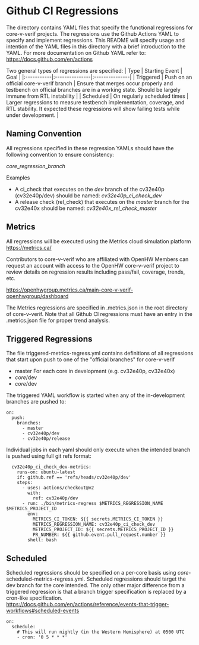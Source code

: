 # Github CI Regressions
The directory contains YAML files that specify the functional regressions for core-v-verif projects.  The regressions use the Github Actions YAML
to specify and implement regressions.  This README will specify usage and intention of the YAML files in this directory with a brief introduction to 
the YAML.  For more documentation on Github YAML refer to: https://docs.github.com/en/actions

Two general types of regressions are specified:
| Type       | Starting Event | Goal           |
|:-----------|:---------------|:---------------|
| Triggered  | Push on an official core-v-verif branch | Ensure that merges occur properly and testbench on official branches are in a working state.  Should be largely immune from RTL instability | 
| Scheduled  | On regularly scheduled times | Larger regressions to measure testbench implementation, coverage, and RTL stability.  It expected these regressions will show failing tests while under development. |

## Naming Convention

All regressions specified in these regression YAMLs should have the following convention to ensure consistency:

*core*\_*regression*\_*branch*

Examples
- A ci_check that executes on the _dev_ branch of the cv32e40p (cv32e40p/dev) should be named: _cv32e40p_ci_check_dev_
- A release check (rel_check) that executes on the _master_ branch for the cv32e40x should be named: _cv32e40x_rel_check_master_

## Metrics
All regressions will be executed using the Metrics cloud simulation platform https://metrics.ca/

Contributors to core-v-verif who are affiliated with OpenHW Members can request an account with access to the OpenHW core-v-verif project to review
details on regression results including pass/fail, coverage, trends, etc.

https://openhwgroup.metrics.ca/main-core-v-verif-openhwgroup/dashboard

The Metrics regressions are specified in .metrics.json in the root directory of core-v-verif.  Note that all Github CI regressions must have an entry in the .metrics.json file for proper
trend analysis.

## Triggered Regressions

The file triggered-metrics-regress.yml contains definitions of all regressions that start upon push to one of the "official branches" for core-v-verif

- master
For each core in development (e.g. cv32e40p, cv32e40x)
- _core_/dev
- _core_/dev

The triggered YAML workflow is started when any of the in-development branches are pushed to:

```
on:
  push:
    branches:
      - master
      - cv32e40p/dev
      - cv32e40p/release
```

Individual jobs in each yaml should only execute when the intended branch is pushed using full git refs format:

```
  cv32e40p_ci_check_dev-metrics:    
    runs-on: ubuntu-latest    
    if: github.ref == 'refs/heads/cv32e40p/dev'
    steps:
      - uses: actions/checkout@v2
        with:
          ref: cv32e40p/dev
      - run: ./bin/metrics-regress $METRICS_REGRESSION_NAME $METRICS_PROJECT_ID
        env:
          METRICS_CI_TOKEN: ${{ secrets.METRICS_CI_TOKEN }}
          METRICS_REGRESSION_NAME: cv32e40p_ci_check_dev
          METRICS_PROJECT_ID: ${{ secrets.METRICS_PROJECT_ID }}
          PR_NUMBER: ${{ github.event.pull_request.number }}
        shell: bash
```

## Scheduled

Scheduled regressions should be specified on a per-core basis using *core*-scheduled-metrics-regress.yml.  Scheduled regressions should target the dev branch for the core intended.
The only other major difference from a triggered regression is that a branch trigger specification is replaced by a cron-like specification.  https://docs.github.com/en/actions/reference/events-that-trigger-workflows#scheduled-events

```
on:
  schedule:
    # This will run nightly (in the Western Hemisphere) at 0500 UTC
    - cron: '0 5 * * *'
```



